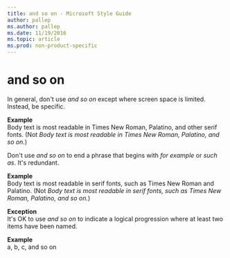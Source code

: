 ```yaml
---
title: and so on - Microsoft Style Guide
author: pallep
ms.author: pallep
ms.date: 11/19/2016
ms.topic: article
ms.prod: non-product-specific
---
```


# and so on

In general, don't use *and so on* except where screen space is limited. Instead, be specific.

**Example**  
Body text is most readable in Times New Roman, Palatino, and other serif fonts. (Not *Body text is most readable in Times New Roman, Palatino, and so on.*)

Don't use *and so on* to end a phrase that begins with *for example* or *such as*. It's redundant.

**Example**  
Body text is most readable in serif fonts, such as Times New Roman and Palatino. (Not *Body text is most readable in serif fonts, such as Times New Roman, Palatino, and so on.*)

**Exception**  
It's OK to use *and so on* to indicate a logical progression where at least two items have been named.

**Example**  
a, b, c, and so on

